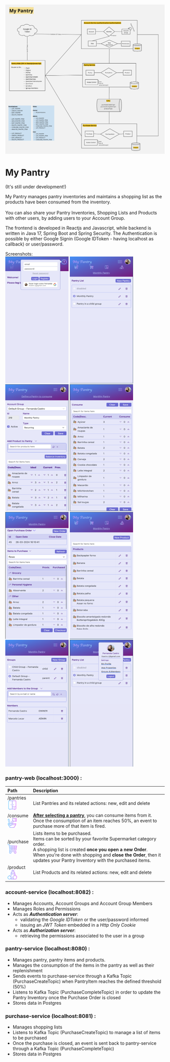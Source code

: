 ![diagram](readme_images/MyPantry.png)

# My Pantry
(It's still under development!)

My Pantry manages pantry inventories and maintains a shopping list as the products have been consumed from the
inventory. <br/> <br/>
You can also share your Pantry Inventories, Shopping Lists and Products with other users, by adding users to your
Account Group.

The frontend is developed in Reactjs and Javascript, while backend is written in Java 17, Spring Boot and Spring
Security. The Authentication is possible by either Google Signin (Google IDToken - having localhost as callback) or
user/password.

Screenshots: <br />
<img height="400" width="200" title="Login" src="./readme_images/login.png"/>
<img height="400" width="200" src="./readme_images/pantries.png"/>
<img height="400" width="200" src="./readme_images/pantry.png"/>
<img height="400" width="200" src="./readme_images/consume.png"/>
<img height="400" width="200" src="./readme_images/purchase.png"/>
<img height="400" width="200" src="./readme_images/products.png"/>
<img height="400" width="200" src="./readme_images/account-groups.png"/>
<img height="400" width="200" src="./readme_images/logout.png"/>

### pantry-web (localhost:3000) :

| Path | Description|
|:-------------|:-------------------------|
|/pantries<br/> <img height="30" width="30" src="./pantry-web/src/assets/images/cupboard-gradient.png" />| List Pantries and its related actions: new, edit and delete |
|/consume<br/> <img height="30" width="30" src="./pantry-web/src/assets/images/cook-gradient.png" /> | <b><u>After selecting a pantry</u></b>, you can consume items from it. <br /> Once the consumption of an item reaches 50%, an event to purchase more of that item is fired.
|/purchase<br/> <img height="30" width="30" src="./pantry-web/src/assets/images/shoppingcart-gradient.png" />| Lists items to be purchased. <br/> Items can be sorted by your favorite Supermarket category order. <br/> A shopping list is created <b>once you open a new Order</b>. <br/> When you're done with shopping and <b>close the Order</b>, then it updates your Pantry Inventory with the purchased items.
|/product<br/> <img height="30" width="30" src="./pantry-web/src/assets/images/food-gradient.png" />| List Products and its related actions: new, edit and delete

### account-service (localhost:8082) :

- Manages Accounts, Account Groups and Account Group Members
- Manages Roles and Permissions
- Acts as **_Authentication server_**:
  - validating the _Google IDToken_ or the user/password informed
  - issuing an _JWT Token_ embedded in a _Http Only Cookie_
- Acts as **_Authorization server_**:
  - retrieving the permissions associated to the user in a group

### pantry-service (localhost:8080) :

- Manages pantry, pantry items and products.
- Manages the consumption of the items in the pantry as well as their replenishment
- Sends events to purchase-service through a Kafka Topic (PurchaseCreateTopic) when PantryItem reaches the defined
  threshold (50%)
- Listens to Kafka Topic (PurchaseCompleteTopic) in order to update the Pantry Inventory once the Purchase Order is
  closed
- Stores data in Postgres

### purchase-service (localhost:8081) :

- Manages shopping lists
- Listens to Kafka Topic (PurchaseCreateTopic) to manage a list of items to be purchased
- Once the purchase is closed, an event is sent back to pantry-service through a Kafka Topic (PurchaseCompleteTopic)
- Stores data in Postgres





